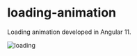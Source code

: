 # loading-animation
Loading animation developed in Angular 11.

![loading](https://user-images.githubusercontent.com/50742172/119883184-a0e47300-bf05-11eb-80b4-bb2571203ea4.gif)
